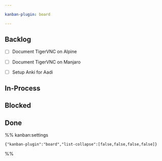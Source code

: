 ```yaml
---

kanban-plugin: board

---
```


## Backlog

- [ ] Document TigerVNC on Alpine
- [ ] Document TigerVNC on Manjaro
- [ ] Setup Anki for Aadi


## In-Process



## Blocked



## Done





%% kanban:settings
```
{"kanban-plugin":"board","list-collapse":[false,false,false,false]}
```
%%